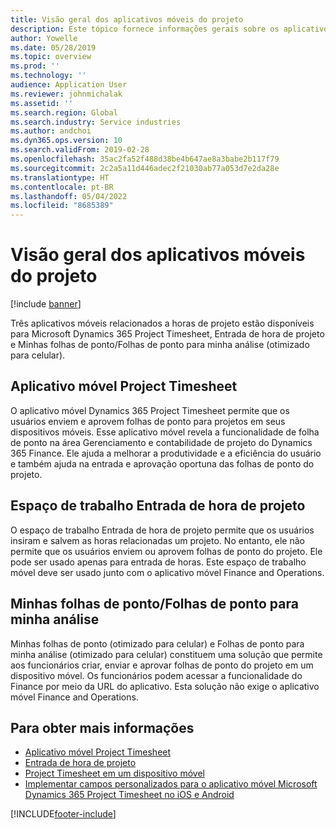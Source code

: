 ```yaml
---
title: Visão geral dos aplicativos móveis do projeto
description: Este tópico fornece informações gerais sobre os aplicativos relacionados a horas de projeto para o Microsoft Dynamics 365 Project Timesheet, Entrada de hora de projeto e Minhas folhas de ponto/Folhas de ponto disponíveis em um dispositivo móvel.
author: Yowelle
ms.date: 05/28/2019
ms.topic: overview
ms.prod: ''
ms.technology: ''
audience: Application User
ms.reviewer: johnmichalak
ms.assetid: ''
ms.search.region: Global
ms.search.industry: Service industries
ms.author: andchoi
ms.dyn365.ops.version: 10
ms.search.validFrom: 2019-02-28
ms.openlocfilehash: 35ac2fa52f488d38be4b647ae8a3babe2b117f79
ms.sourcegitcommit: 2c2a5a11d446adec2f21030ab77a053d7e2da28e
ms.translationtype: HT
ms.contentlocale: pt-BR
ms.lasthandoff: 05/04/2022
ms.locfileid: "8685389"
---
```

# <a name="project-mobile-applications-overview"></a>Visão geral dos aplicativos móveis do projeto

[!include [banner](../includes/banner.md)]

Três aplicativos móveis relacionados a horas de projeto estão disponíveis para Microsoft Dynamics 365 Project Timesheet, Entrada de hora de projeto e Minhas folhas de ponto/Folhas de ponto para minha análise (otimizado para celular).

## <a name="project-timesheet-mobile-app"></a>Aplicativo móvel Project Timesheet

O aplicativo móvel Dynamics 365 Project Timesheet permite que os usuários enviem e aprovem folhas de ponto para projetos em seus dispositivos móveis. Esse aplicativo móvel revela a funcionalidade de folha de ponto na área Gerenciamento e contabilidade de projeto do Dynamics 365 Finance. Ele ajuda a melhorar a produtividade e a eficiência do usuário e também ajuda na entrada e aprovação oportuna das folhas de ponto do projeto.

## <a name="project-time-entry-workspace"></a>Espaço de trabalho Entrada de hora de projeto

O espaço de trabalho Entrada de hora de projeto permite que os usuários insiram e salvem as horas relacionadas um projeto. No entanto, ele não permite que os usuários enviem ou aprovem folhas de ponto do projeto. Ele pode ser usado apenas para entrada de horas. Este espaço de trabalho móvel deve ser usado junto com o aplicativo móvel Finance and Operations.

## <a name="my-timesheetstimesheets-for-my-review"></a>Minhas folhas de ponto/Folhas de ponto para minha análise

Minhas folhas de ponto (otimizado para celular) e Folhas de ponto para minha análise (otimizado para celular) constituem uma solução que permite aos funcionários criar, enviar e aprovar folhas de ponto do projeto em um dispositivo móvel. Os funcionários podem acessar a funcionalidade do Finance por meio da URL do aplicativo. Esta solução não exige o aplicativo móvel Finance and Operations.

## <a name="for-more-information"></a>Para obter mais informações

- [Aplicativo móvel Project Timesheet](project-timesheet.md)
- [Entrada de hora de projeto]( project-time-entry-mobile-workspace.md)
- [Project Timesheet em um dispositivo móvel](Mobile-timesheets.md)
- [Implementar campos personalizados para o aplicativo móvel Microsoft Dynamics 365 Project Timesheet no iOS e Android](custom-fields-mobile.md)


[!INCLUDE[footer-include](../includes/footer-banner.md)]